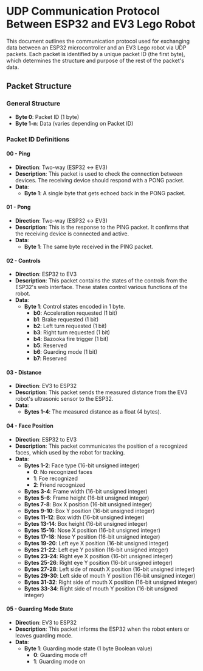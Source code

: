 # UDP Communication Protocol Between ESP32 and EV3 Lego Robot

This document outlines the communication protocol used for exchanging data between an ESP32 microcontroller and an EV3 Lego robot via UDP packets. Each packet is identified by a unique packet ID (the first byte), which determines the structure and purpose of the rest of the packet's data.

## Packet Structure

### General Structure
- **Byte 0**: Packet ID (1 byte)
- **Byte 1-n**: Data (varies depending on Packet ID)

### Packet ID Definitions

#### **00 - Ping**
- **Direction**: Two-way (ESP32 ↔ EV3)
- **Description**: This packet is used to check the connection between devices. The receiving device should respond with a PONG packet.
- **Data**: 
  - **Byte 1**: A single byte that gets echoed back in the PONG packet.
  
#### **01 - Pong**
- **Direction**: Two-way (ESP32 ↔ EV3)
- **Description**: This is the response to the PING packet. It confirms that the receiving device is connected and active.
- **Data**: 
  - **Byte 1**: The same byte received in the PING packet.

#### **02 - Controls**
- **Direction**: ESP32 to EV3
- **Description**: This packet contains the states of the controls from the ESP32's web interface. These states control various functions of the robot.
- **Data**: 
  - **Byte 1**: Control states encoded in 1 byte.
    - **b0**: Acceleration requested (1 bit)
    - **b1**: Brake requested (1 bit)
    - **b2**: Left turn requested (1 bit)
    - **b3**: Right turn requested (1 bit)
    - **b4**: Bazooka fire trigger (1 bit)
    - **b5**: Reserved
    - **b6**: Guarding mode (1 bit)
    - **b7**: Reserved

#### **03 - Distance**
- **Direction**: EV3 to ESP32
- **Description**: This packet sends the measured distance from the EV3 robot's ultrasonic sensor to the ESP32.
- **Data**: 
  - **Bytes 1-4**: The measured distance as a float (4 bytes).

#### **04 - Face Position**
- **Direction**: ESP32 to EV3
- **Description**: This packet communicates the position of a recognized faces, which used by the robot for tracking.
- **Data**: 
  - **Bytes 1-2**: Face type (16-bit unsigned integer)
    - **0**: No recognized faces
    - **1**: Foe recognized
    - **2**: Friend recognized
  - **Bytes 3-4**: Frame width (16-bit unsigned integer)
  - **Bytes 5-6**: Frame height (16-bit unsigned integer)
  - **Bytes 7-8**: Box X position (16-bit unsigned integer)
  - **Bytes 9-10**: Box Y position (16-bit unsigned integer)
  - **Bytes 11-12**: Box width (16-bit unsigned integer)
  - **Bytes 13-14**: Box height (16-bit unsigned integer)
  - **Bytes 15-16**: Nose X position (16-bit unsigned integer)
  - **Bytes 17-18**: Nose Y position (16-bit unsigned integer)
  - **Bytes 19-20**: Left eye X position (16-bit unsigned integer)
  - **Bytes 21-22**: Left eye Y position (16-bit unsigned integer)
  - **Bytes 23-24**: Right eye X position (16-bit unsigned integer)
  - **Bytes 25-26**: Right eye Y position (16-bit unsigned integer)
  - **Bytes 27-28**: Left side of mouth X position (16-bit unsigned integer)
  - **Bytes 29-30**: Left side of mouth Y position (16-bit unsigned integer)
  - **Bytes 31-32**: Right side of mouth X position (16-bit unsigned integer)
  - **Bytes 33-34**: Right side of mouth Y position (16-bit unsigned integer)

#### **05 - Guarding Mode State**
- **Direction**: EV3 to ESP32
- **Description**: This packet informs the ESP32 when the robot enters or leaves guarding mode.
- **Data**: 
  - **Byte 1**: Guarding mode state (1 byte Boolean value)
    - **0**: Guarding mode off
    - **1**: Guarding mode on

